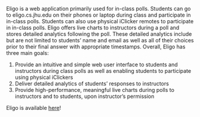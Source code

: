Eligo is a web application primarily used for in-class polls. Students can go to eligo.cs.jhu.edu on their phones or laptop during class and participate in in-class polls. Students can also use physical iClicker remotes to participate in in-class polls. Eligo offers live charts to instructors during a poll and stores detailed analytics following the poll. These detailed analytics include but are not limited to students’ name and email as well as all of their choices prior to their final answer with appropriate timestamps. Overall, Eligo has three main goals:

1. Provide an intuitive and simple web user interface to students and instructors during class polls as well as enabling students to participate using physical iClickers
2. Deliver detailed analytics of students’ responses to instructors
3. Provide high-performance, meaningful live charts during polls to instructors and to students, upon instructor’s permission

Eligo is available [here](https://eligo.cs.jhu.edu/signin)!
